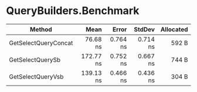 # QueryBuilders.Benchmark

|               Method |      Mean |    Error |   StdDev | Allocated |
|--------------------- |----------:|---------:|---------:|----------:|
| GetSelectQueryConcat |  76.68 ns | 0.764 ns | 0.714 ns |     592 B |
|     GetSelectQuerySb | 172.77 ns | 0.752 ns | 0.667 ns |     744 B |
|    GetSelectQueryVsb | 139.13 ns | 0.466 ns | 0.436 ns |     304 B |

